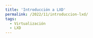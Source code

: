 ```yaml
---
title: 'Introducción a LXD'
permalink: /2022/11/introduccion-lxd/
tags:
  - Virtualización
  - LXD
---
```

